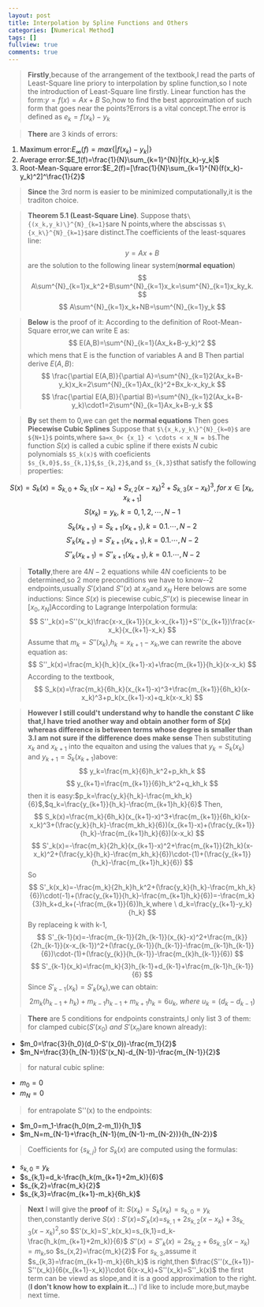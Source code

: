 ```yaml
---
layout: post
title: Interpolation by Spline Functions and Others
categories: [Numerical Method]
tags: []
fullview: true
comments: true
---
```

>**Firstly**,because of the arrangement of the textbook,I read the parts of Least-Square line priory to interpolation by spline function,so I note the introduction of Least-Square line firstly.
Linear function has the form:$y=f(x)=Ax+B$
So,how to find the best approximation of such form that goes near the points?Errors is a vital concept.The error is defined as $e_k=f(x_k)-y_k$

>**There** are 3 kinds of errors:
1. Maximum error:$E_{\infty}(f)=max\{|f(x_k)-y_k|\}$
2. Average error:$E_1(f)=\frac{1}{N}\sum_{k=1}^{N}|f(x_k)-y_k|$
3. Root-Mean-Square error:$E_2(f)=[\frac{1}{N}\sum_{k=1}^{N}(f(x_k)-y_k)^2]^\frac{1}{2}$

>**Since** the 3rd norm is easier to be minimized computationally,it is the traditon choice.

>**Theorem 5.1 (Least-Square Line)**. Suppose that`$\{(x_k,y_k)\}^{N}_{k=1}$`are N points,where the abscissas `$\{x_k\}^{N}_{k=1}$`are distinct.The coefficients of the least-squares line:
$$
y=Ax+B
$$
are the solution to the following linear system(**normal equation**)
$$
A\sum^{N}_{k=1}x_k^2+B\sum^{N}_{k=1}x_k=\sum^{N}_{k=1}x_ky_k. 
$$
$$
A\sum^{N}_{k=1}x_k+NB=\sum^{N}_{k=1}y_k
$$

>**Below** is the proof of it:
According to the definition of Root-Mean-Square error,we can write E as:
$$
E(A,B)=\sum^{N}_{k=1}(Ax_k+B-y_k)^2
$$
which mens that E is the function of variables A and B
Then partial derive $E(A,B)$:
$$
\frac{\partial E(A,B)}{\partial A}=\sum^{N}_{k=1}2(Ax_k+B-y_k)x_k=2\sum^{N}_{k=1}Ax_{k}^2+Bx_k-x_ky_k
$$
$$
\frac{\partial E(A,B)}{\partial B}=\sum^{N}_{k=1}2(Ax_k+B-y_k)\cdot1=2\sum^{N}_{k=1}Ax_k+B-y_k
$$

>**By** set them to 0,we can get the **normal equations**
Then goes **Piecewise Cubic Splines**
Suppose that `$\{x_k,y_k\}^{N}_{k=0}$` are `${N+1}$` points,where `$a=x_0< {x_1} < \cdots < x_N = b$`.The function $S(x)$ is called a cubic spline if there exists $N$ cubic polynomials `$S_k(x)$` with coeficients `$s_{k,0}$,$s_{k,1}$`,`$s_{k,2}$`,and `$s_{k,3}$`that satisfy the following properties:

$$
S(x)=S_k(x)=S_{k,0}+S_{k,1}(x-x_k)+S_{x,2}(x-x_k)^2+S_{k,3}(x-x_k)^3 ,for\ x \in[x_k,x_{k+1}]
$$
$$
S(x_k)=y_k ,\ k=0,1,2,\cdots, N-1 
$$
$$
S_k(x_{k+1})=S_{k+1}(x_{k+1}), k=0.1.\cdots,N-2
$$
$$
S'_k(x_{k+1})=S'_{k+1}(x_{k+1}), k=0.1.\cdots,N-2
$$
$$
S''_k(x_{k+1})=S''_{k+1}(x_{k+1}), k=0.1.\cdots,N-2
$$

>**Totally**,there are $4N-2$ equations while $4N$ coeficients to be determined,so 2 more preconditions we have to know--2 endpoints,usually $S'(x)$and $S''(x)$ at $x_0$and $x_N$
Here belows are some inductions:
Since $S(x)$ is piecewise cubic,$S''(x)$ is piecewise linear in $[x_0,x_N]$According to Lagrange Interpolation formula:
$$
S''_k(x)=S''(x_k)\frac{x-x_{k+1}}{x_k-x_{k+1}}+S''(x_{k+1})\frac{x-x_k}{x_{k+1}-x_k}
$$
Assume that $m_k=S''(x_k)$,$h_k=x_{k+1}-x_k$,we can rewrite the above equation as:
$$
S''_k(x)=\frac{m_k}{h_k}(x_{k+1}-x)+\frac{m_{k+1}}{h_k}(x-x_k)
$$
According to the textbook,
$$
S_k(x)=\frac{m_k}{6h_k}(x_{k+1}-x)^3+\frac{m_{k+1}}{6h_k}(x-x_k)^3+p_k(x_{k+1}-x)+q_k(x-x_k)
$$

>**However I still could't understand why to handle the constant $C$ like that,I have tried another way and obtain another form of $S(x)$ whereas difference is between terms whose degree is smaller than 3.I am not sure if the difference does make sense**
Then substituting $x_k$ and $x_{k+1}$ into the equaiton and using the values that $y_k=S_k(x_k)$ and $y_{k+1}=S_k(x_{k+1})$above:
$$
y_k=\frac{m_k}{6}h_k^2+p_kh_k
$$
$$
y_{k+1}=\frac{m_{k+1}}{6}h_k^2+q_kh_k
$$
then it is easy:$p_k=\frac{y_k}{h_k}-\frac{m_kh_k}{6}$,$q_k=\frac{y_{k+1}}{h_k}-\frac{m_{k+1}h_k}{6}$
Then,
$$
S_k(x)=\frac{m_k}{6h_k}(x_{k+1}-x)^3+\frac{m_{k+1}}{6h_k}(x-x_k)^3+(\frac{y_k}{h_k}-\frac{m_kh_k}{6})(x_{k+1}-x)+(\frac{y_{k+1}}{h_k}-\frac{m_{k+1}h_k}{6})(x-x_k)
$$
$$
S'_k(x)=-\frac{m_k}{2h_k}(x_{k+1}-x)^2+\frac{m_{k+1}}{2h_k}(x-x_k)^2+(\frac{y_k}{h_k}-\frac{m_kh_k}{6})\cdot-(1)+(\frac{y_{k+1}}{h_k}-\frac{m_{k+1}h_k}{6})
$$
So
$$
S'_k(x_k)=-\frac{m_k}{2h_k}h_k^2+(\frac{y_k}{h_k}-\frac{m_kh_k}{6})\cdot(-1)+(\frac{y_{k+1}}{h_k}-\frac{m_{k+1}h_k}{6})=-\frac{m_k}{3}h_k+d_k+(-\frac{m_{k+1}}{6})h_k,where \ d_k=\frac{y_{k+1}-y_k}{h_k}
$$
By replaceing k with k-1,
$$
S'_{k-1}(x)=-\frac{m_{k-1}}{2h_{k-1}}(x_{k}-x)^2+\frac{m_{k}}{2h_{k-1}}(x-x_{k-1})^2+(\frac{y_{k-1}}{h_{k-1}}-\frac{m_{k-1}h_{k-1}}{6})\cdot-(1)+(\frac{y_{k}}{h_{k-1}}-\frac{m_{k}h_{k-1}}{6})
$$
$$
S'_{k-1}(x_k)=\frac{m_k}{3}h_{k-1}+d_{k-1}+\frac{m_{k-1}h_{k-1}}{6}
$$
Since $S'_{k-1}(x_k)=S'_k(x_k)$,we can obtain:
$$
2m_k(h_{k-1}+h_k)+m_{k-1}h_{k-1}+m_{k+1}h_k=6u_k,\ where \ u_k=(d_k-d_{k-1})
$$

>**There** are 5 conditions for endpoints constraints,I only list 3 of them:
for clamped cubic($S'(x_0)\ and\ S'(x_n)$are known already):
* $m_0=\frac{3}{h_0}(d_0-S'(x_0))-\frac{m_1}{2}$
*  $m_N=\frac{3}{h_{N-1}}(S'(x_N)-d_{N-1})-\frac{m_{N-1}}{2}$

>for natural cubic spline:
* $m_0=0$
* $m_N=0$

>for entrapolate S''(x) to the endpoints:
* $m_0=m_1-\frac{h_0(m_2-m_1)}{h_1}$
* $m_N=m_{N-1}+\frac{h_{N-1}(m_{N-1}-m_{N-2})}{h_{N-2}}$

>Coefficients for $\{s_{k,j}\}$ for $S_k(x)$ are computed using the formulas:
* $s_{k,0}=y_k$ 
* $s_{k,1}=d_k-\frac{h_k(m_{k+1}+2m_k)}{6}$
* $s_{k,2}=\frac{m_k}{2}$
* $s_{k,3}=\frac{m_{k+1}-m_k}{6h_k}$

>**Next** I will give the **proof** of it:
$S(x_k)=S_k(x_k)=s_{k,0}=y_k$
then,constantly derive $S(x)$ :
$S'(x)$=$S'_k(x)$=$s_{k,1}+2s_{k,2}(x-x_k)+3s_{k,3}(x-x_k)^2$,so $S'(x_k)=S'_k(x_k)=s_{k,1}=d_k-\frac{h_k(m_{k+1}+2m_k)}{6}$
$S''(x)=S''_k(x)=2s_{k,2}+6s_{k,3}(x-x_k)=m_k$,so $s_{x,2}=\frac{m_k}{2}$
For $s_{k,3}$,assume it $s_{k,3}=\frac{m_{k+1}-m_k}{6h_k}$ is right,then
$\frac{S''(x_{k+1})-S''(x_k)}{6(x_{k+1}-x_k)}\cdot 6(x-x_k)+S''(x_k)=S''_k(x)$
the first term can be viewd as slope,and it is a good approximation to the right.(**I don't know how to explain it...**)
I'd like to include more,but,maybe next time.
